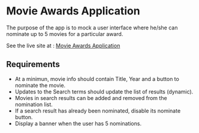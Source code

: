 # Movie Awards Application

The purpose of the app is to mock a user interface where he/she can nominate up to 5  movies for a particular award.

See the live site at :
[Movie Awards Application](https://movieawards.netlify.app)

## Requirements
* At a minimun, movie info should contain Title, Year and a button to nominate the movie.
* Updates to the Search terms should update the list of results (dynamic).
* Movies in search results can be added and removed from the nomination list.
* If a search result has already been nominated, disable its nominate button.
* Display a banner when the user has 5 nominations.
